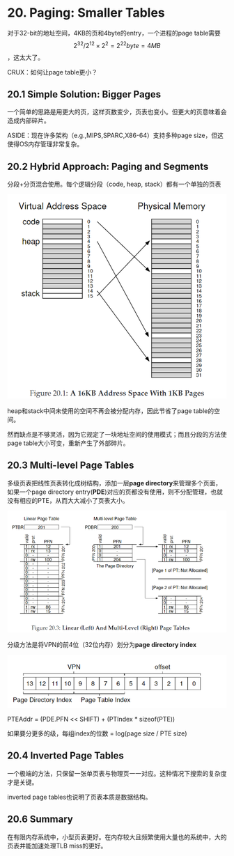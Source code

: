 # 20. Paging: Smaller Tables

对于32-bit的地址空间，4KB的页和4byte的entry，一个进程的page table需要$$2^{32}/2^{12}×2^2=2^{22}byte=4MB$$，这太大了。

CRUX：如何让page table更小？

## 20.1 Simple Solution: Bigger Pages

一个简单的思路是用更大的页，这样页数变少，页表也变小。但更大的页意味着会造成内部碎片。

ASIDE：现在许多架构（e.g.,MIPS,SPARC,X86-64）支持多种page size，但这使得OS内存管理非常复杂。

## 20.2 Hybrid Approach: Paging and Segments

分段+分页混合使用。每个逻辑分段（code, heap, stack）都有一个单独的页表

&#x20;![](../../.gitbook/assets/image-20211210210340957.png)

heap和stack中间未使用的空间不再会被分配内存，因此节省了page table的空间。

然而缺点是不够灵活，因为它规定了一块地址空间的使用模式；而且分段的方法使page table大小可变，重新产生了外部碎片。

## 20.3 Multi-level Page Tables

多级页表把线性页表转化成树结构，添加一层**page directory**来管理多个页面，如果一个page directory entry(**PDE**)对应的页都没有使用，则不分配管理，也就没有相应的PTE，从而大大减小了页表大小。

![](../../.gitbook/assets/image-20211210211523174.png)

分级方法是将VPN的前4位（32位内存）划分为**page directory index**

![](../../.gitbook/assets/image-20211210211701310.png)

PTEAddr = (PDE.PFN << SHIFT) + (PTIndex \* sizeof(PTE))

如果要分更多的级，每组index的位数 = log(page size / PTE size)

## 20.4 Inverted Page Tables

一个极端的方法，只保留一张单页表与物理页一一对应。这种情况下搜索的复杂度才是关键。

inverted page tables也说明了页表本质是数据结构。

## 20.6 Summary

在有限内存系统中，小型页表更好。在内存较大且频繁使用大量也的系统中，大的页表并能加速处理TLB miss的更好。
